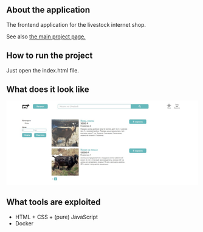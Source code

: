<a name="readme-top"></a>

## About the application
The frontend application for the livestock internet shop.
<p>
See also <a href="https://github.com/lukesukhanov/livestock">the main project page.</a>

## How to run the project
Just open the index.html file.

## What does it look like
![alt text](https://github.com/lukesukhanov/livestock-web/blob/main/screenshot.jpg)

## What tools are exploited
<ul>
  <li>HTML + CSS + (pure) JavaScript</li>
  <li>Docker</li>
</ul>
